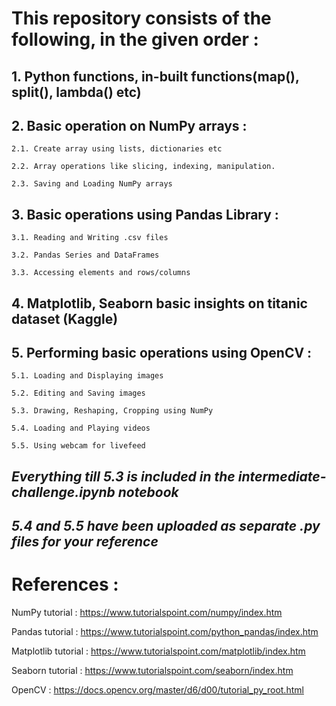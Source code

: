 # This repository consists of the following, in the given order :

## 1. Python functions, in-built functions(map(), split(), lambda() etc)

## 2. Basic operation on NumPy arrays :
  
    2.1. Create array using lists, dictionaries etc
  
    2.2. Array operations like slicing, indexing, manipulation.
  
    2.3. Saving and Loading NumPy arrays
  
## 3. Basic operations using Pandas Library :

    3.1. Reading and Writing .csv files
  
    3.2. Pandas Series and DataFrames
  
    3.3. Accessing elements and rows/columns
  
  
## 4. Matplotlib, Seaborn basic insights on titanic dataset (Kaggle)

## 5. Performing basic operations using OpenCV :

    5.1. Loading and Displaying images
  
    5.2. Editing and Saving images
  
    5.3. Drawing, Reshaping, Cropping using NumPy
  
    5.4. Loading and Playing videos
  
    5.5. Using webcam for livefeed
  
  
## *Everything till 5.3 is included in the intermediate-challenge.ipynb notebook*
## *5.4 and 5.5 have been uploaded as separate .py files for your reference* 

# References :

NumPy tutorial : https://www.tutorialspoint.com/numpy/index.htm

Pandas tutorial : https://www.tutorialspoint.com/python_pandas/index.htm

Matplotlib tutorial : https://www.tutorialspoint.com/matplotlib/index.htm

Seaborn tutorial : https://www.tutorialspoint.com/seaborn/index.htm

OpenCV : https://docs.opencv.org/master/d6/d00/tutorial_py_root.html

